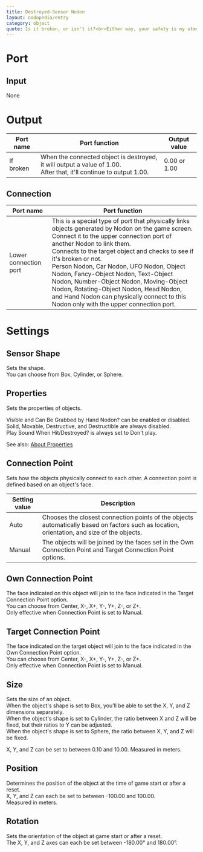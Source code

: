 ```yaml
---
title: Destroyed-Sensor Nodon
layout: nodopedia/entry
category: object
quote: Is it broken, or isn't it?<br>Either way, your safety is my utmost concern!
---
```


# Port
## Input
None

# Output
<div class="table-wrapper"><table><thead><tr><th>Port name</th><th>Port function</th><th>Output value</th></tr></thead><tbody><tr><td>If broken</td><td>When the connected object is destroyed, it will output a value of 1.00.<br>After that, it'll continue to output 1.00.</td><td>0.00 or 1.00</td></tr></tbody></table></div>

## Connection
<div class="table-wrapper"><table><thead><tr><th>Port name</th><th>Port function</th></tr></thead><tbody><tr><td>Lower connection port</td><td>This is a special type of port that physically links objects generated by Nodon on the game screen. Connect it to the upper connection port of another Nodon to link them.<br>Connects to the target object and checks to see if it's broken or not.<br>Person Nodon, Car Nodon, UFO Nodon, Object Nodon, Fancy-Object Nodon, Text-Object Nodon, Number-Object Nodon, Moving-Object Nodon, Rotating-Object Nodon, Head Nodon, and Hand Nodon can physically connect to this Nodon only with the upper connection port.</td></tr></tbody></table></div>

# Settings
## Sensor Shape
Sets the shape.<br>
You can choose from Box, Cylinder, or Sphere.

## Properties
Sets the properties of objects.

Visible and Can Be Grabbed by Hand Nodon? can be enabled or disabled.<br>
Solid, Movable, Destructive, and Destructible are always disabled.<br>
Play Sound When Hit/Destroyed? is always set to Don't play.<br>

See also: <a href="/tools/nodopedia/tips/about-properties">About Properties</a>

## Connection Point
Sets how the objects physically connect to each other. A connection point is defined based on an object's face.

<div class="table-wrapper"><table><thead><tr><th>Setting value</th><th>Description</th></tr></thead><tbody><tr><td>Auto</td><td>Chooses the closest connection points of the objects automatically based on factors such as location, orientation, and size of the objects.</td></tr><tr><td>Manual</td><td>The objects will be joined by the faces set in the Own Connection Point and Target Connection Point options.</td></tr></tbody></table></div>

## Own Connection Point
The face indicated on this object will join to the face indicated in the Target Connection Point option.<br>
You can choose from Center, X-, X+, Y-, Y+, Z-, or Z+.<br>
Only effective when Connection Point is set to Manual.

## Target Connection Point
The face indicated on the target object will join to the face indicated in the Own Connection Point option.<br>
You can choose from Center, X-, X+, Y-, Y+, Z-, or Z+.<br>
Only effective when Connection Point is set to Manual.

## Size
Sets the size of an object.<br>
When the object's shape is set to Box, you'll be able to set the X, Y, and Z dimensions separately.<br>
When the object's shape is set to Cylinder, the ratio between X and Z will be fixed, but their ratios to Y can be adjusted.<br>
When the object's shape is set to Sphere, the ratio between X, Y, and Z will be fixed.

X, Y, and Z can be set to between 0.10 and 10.00. Measured in meters.

## Position
Determines the position of the object at the time of game start or after a reset.<br>
X, Y, and Z can each be set to between -100.00 and 100.00.<br>
Measured in meters.

## Rotation
Sets the orientation of the object at game start or after a reset.<br>
The X, Y, and Z axes can each be set between -180.00° and 180.00°.